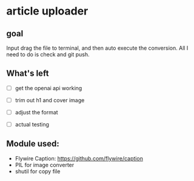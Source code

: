 # article uploader


## goal 
Input drag the file to terminal, and then auto execute the conversion. All I need to do is check and git push.


## What's left
- [ ] get the openai api working
- [ ] trim out h1 and cover image
- [ ] adjust the format
- [ ] actual testing


## Module used:

- Flywire Caption: https://github.com/flywire/caption
- PIL for image converter
- shutil for copy file